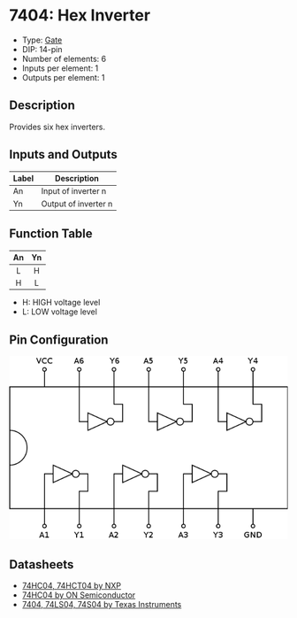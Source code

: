 # 7404: Hex Inverter

- Type: [Gate](gates.md)
- DIP: 14-pin
- Number of elements: 6
- Inputs per element: 1
- Outputs per element: 1

## Description

Provides six hex inverters.

## Inputs and Outputs

| Label | Description            |
| ----- | ---------------------- |
| An    | Input of inverter n    |
| Yn    | Output of inverter n   |

## Function Table

| An  | Yn  |
|:---:|:---:|
| L   | H   |
| H   | L   |

- H: HIGH voltage level
- L: LOW voltage level

## Pin Configuration

![](../dia/7404-dip.png)

## Datasheets

- [74HC04, 74HCT04 by NXP](http://www.nxp.com/documents/data_sheet/74HC_HCT04.pdf)
- [74HC04 by ON Semiconductor](http://www.onsemi.cn/pub/Collateral/74HC04.REV1.PDF)
- [7404, 74LS04, 74S04 by Texas Instruments](http://www.ti.com/lit/ds/symlink/sn74ls04.pdf)
